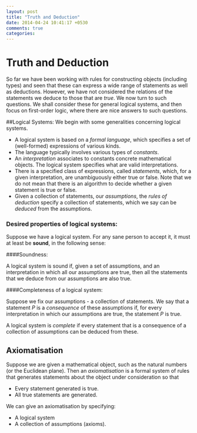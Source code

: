 ```yaml
---
layout: post
title: "Truth and Deduction"
date: 2014-04-24 10:41:17 +0530
comments: true
categories: 
---
```


# Truth and Deduction

So far we have been working with rules for constructing objects (including types) and seen that these can express a wide range of statements as well as deductions. However, we have not considered the relations of the statements we deduce to those that are _true_. We now turn to such questions. We shall consider these for general logical systems, and then focus on first-order logic, where there are nice answers to such questions.


##Logical Systems:
We begin with some generalities concerning logical systems. 

* A logical system is based on a _formal language_, which specifies a set of (well-formed) expressions of various kinds.
* The language typically involves various types of _constants_. 
* An _interpretation_ associates to constants concrete mathematical objects. The logical system specifies what are valid interpretations.
* There is a specified class of expressions, called _statements_, which, for a given interpretation, are unambiguously either true or false. Note that we do not mean that there is an algorithm to decide whether a given statement is true or false.
* Given a collection of statements, our _assumptions_, the _rules of deduction_ specify a collection of statements, which we say can be _deduced_ from the assumptions. 

### Desired properties of logical systems:

Suppose we have a logical system. For any sane person to accept it, it must at least be __sound__, in the following sense:

####Soundness:

A logical system is sound if, given a set of assumptions, and an interpretation in which all our assumptions are true, then all the statements that we deduce from our assumptions are also true.

####Completeness of  a logical system:

Suppose we fix our assumptions - a collection of statements. We say that a statement $P$ is a _consequence_ of these assumptions if, for every interpretation in which our assumptions are true, the statement $P$ is true.

A logical system is _complete_ if every statement that is a consequence of a collection of assumptions can be deduced from these.

## Axiomatisation

Suppose we are given a mathematical object, such as the natural numbers (or the Euclidean plane). Then an _axiomatisation_ is a formal system of rules that generates statements about the object under consideration so that

* Every statement generated is true.
* All true statements are generated.

We can give an axiomatisation by specifying:

* A logical system
* A collection of assumptions (axioms).